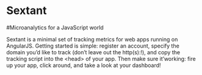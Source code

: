 Sextant
=======

#Microanalytics for a JavaScript world

Sextant is a minimal set of tracking metrics for web apps running on AngularJS. Getting started is simple: register an account, specify the domain you&rsquo;d like to track (don&rsquo;t leave out the http(s):!), and copy the tracking script into the &lt;head&gt; of your app. Then make sure it&rsquo;working: fire up your app, click around, and take a look at your dashboard!